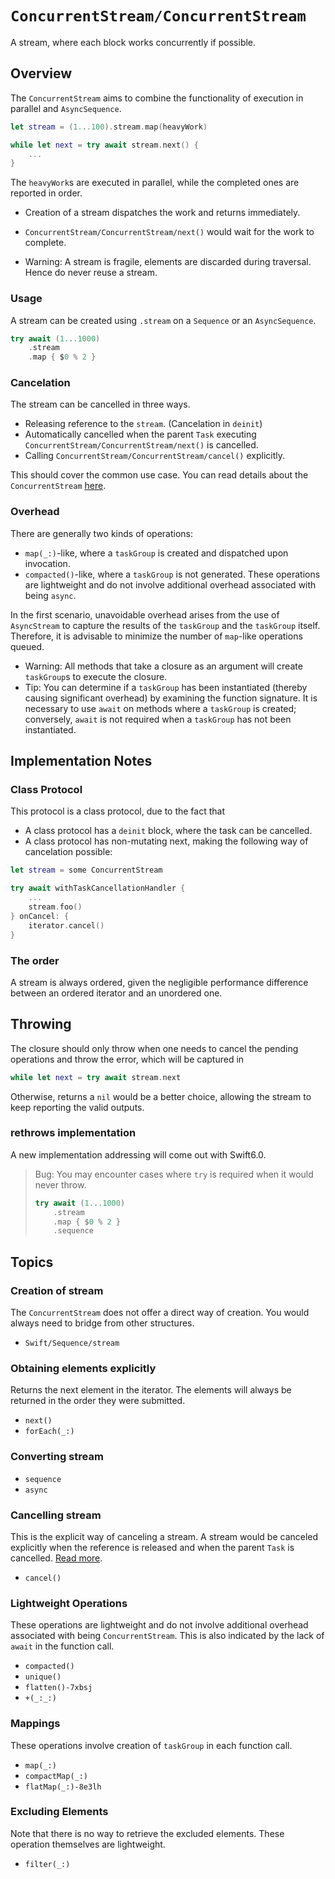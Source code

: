 # ``ConcurrentStream/ConcurrentStream``

A stream, where each block works concurrently if possible.

## Overview

The ``ConcurrentStream`` aims to combine the functionality of execution in parallel and `AsyncSequence`.

```swift
let stream = (1...100).stream.map(heavyWork)

while let next = try await stream.next() {
    ...
}
```
The `heavyWork`s are executed in parallel, while the completed ones are reported in order.

- Creation of a stream dispatches the work and returns immediately.
- ``ConcurrentStream/ConcurrentStream/next()`` would wait for the work to complete.

- Warning: A stream is fragile, elements are discarded during traversal. Hence do never reuse a stream.

### Usage

A stream can be created using `.stream` on a `Sequence` or an `AsyncSequence`.

```swift
try await (1...1000)
    .stream
    .map { $0 % 2 }
```

### Cancelation

The stream can be cancelled in three ways.
- Releasing reference to the `stream`. (Cancelation in `deinit`)
- Automatically cancelled when the parent `Task` executing  ``ConcurrentStream/ConcurrentStream/next()`` is cancelled.
- Calling ``ConcurrentStream/ConcurrentStream/cancel()`` explicitly.

This should cover the common use case. You can read details about the `ConcurrentStream` [here](<doc:Principle>).

### Overhead

There are generally two kinds of operations:

- ``map(_:)``-like, where a `taskGroup` is created and dispatched upon invocation.
- ``compacted()``-like, where a `taskGroup` is not generated. These operations are lightweight and do not involve additional overhead associated with being `async`.

In the first scenario, unavoidable overhead arises from the use of `AsyncStream` to capture the results of the `taskGroup` and the `taskGroup` itself. Therefore, it is advisable to minimize the number of `map`-like operations queued.

- Warning: All methods that take a closure as an argument will create `taskGroup`s to execute the closure.
- Tip: You can determine if a `taskGroup` has been instantiated (thereby causing significant overhead) by examining the function signature. It is necessary to use `await` on methods where a `taskGroup` is created; conversely, `await` is not required when a `taskGroup` has not been instantiated.


## Implementation Notes
### Class Protocol

This protocol is a class protocol, due to the fact that
- A class protocol has a `deinit` block, where the task can be cancelled.
- A class protocol has non-mutating next, making the following way of cancelation possible:
```swift
let stream = some ConcurrentStream

try await withTaskCancellationHandler {
    ...
    stream.foo()
} onCancel: {
    iterator.cancel()
}
```

### The order
A stream is always ordered, given the negligible performance difference between an ordered iterator and an unordered one.


## Throwing

The closure should only throw when one needs to cancel the pending operations and throw the error, which will be captured in

```swift
while let next = try await stream.next
```

Otherwise, returns a `nil` would be a better choice, allowing the stream to keep reporting the valid outputs.


### rethrows implementation

A new implementation addressing will come out with Swift6.0.

> Bug:
> You may encounter cases where `try` is required when it would never throw.
> 
> ```swift
> try await (1...1000)
>     .stream
>     .map { $0 % 2 }
>     .sequence
> ```


## Topics

### Creation of stream
The ``ConcurrentStream`` does not offer a direct way of creation. You would always need to bridge from other structures.

- ``Swift/Sequence/stream``

### Obtaining elements explicitly
Returns the next element in the iterator. The elements will always be returned in the order they were submitted.
- ``next()``
- ``forEach(_:)``

### Converting stream
- ``sequence``
- ``async``


### Cancelling stream

This is the explicit way of canceling a stream. A stream would be canceled explicitly when the reference is released and when the parent `Task` is cancelled. [Read more](<doc:Principle>).

- ``cancel()``


### Lightweight Operations
These operations are lightweight and do not involve additional overhead associated with being `ConcurrentStream`. This is also indicated by the lack of `await` in the function call.

- ``compacted()``
- ``unique()``
- ``flatten()-7xbsj``
- ``+(_:_:)``


### Mappings
These operations involve creation of `taskGroup` in each function call.

- ``map(_:)``
- ``compactMap(_:)``
- ``flatMap(_:)-8e3lh``


### Excluding Elements
Note that there is no way to retrieve the excluded elements. These operation themselves are lightweight.

- ``filter(_:)``
